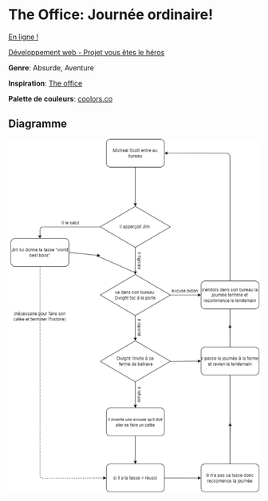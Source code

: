 # The Office: Journée ordinaire!
[En ligne !](https://vince1887.github.io/Vous-etes-le-heros-the-office-journee-ordinaire/)


[Développement web - Projet vous êtes le héros](https://smnarnold.com/projets/vous-etes-le-heros)


**Genre**: Absurde, Aventure

**Inspiration**:  [The office](https://www.imdb.com/title/tt0386676/)

**Palette de couleurs**: [coolors.co](https://coolors.co/palette/606c38-283618-dda15e-fefae0)

## Diagramme

![diagramme](assets/schema_blank.png)
